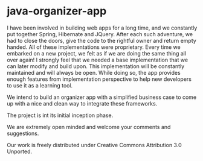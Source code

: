 java-organizer-app
===========================

I have been involved in building web apps for a long time, 
and we constantly put together Spring, Hibernate and JQuery.  After each such adventure, we had to 
close the doors, give the code to the rightful owner and return empty handed.  All of these 
implementations were proprietary.  Every time we embarked on a new project, we felt as if we are 
doing the same thing all over again!  I strongly feel that we needed a base implementation that 
we can later modify and build upon.  This implementation will be 
constantly maintained and will always be open.  While doing so, the app provides enough
features from implementation perspective to help new developers to use it as a learning tool.

We intend to build an organizer app with a simplified business case 
to come up with a nice and clean way to integrate these frameworks.  

The project is int its initial inception phase.

We are extremely open minded and welcome your comments and suggestions.

Our work is freely distributed under Creative Commons Attribution 3.0 Unported.
